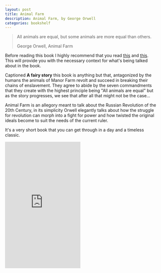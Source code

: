 ```yaml
---
layout: post
title: Animal Farm
description: Animal Farm, by George Orwell
categories: bookshelf 
---
```


> All animals are equal, but some animals are more equal than others.
>
> George Orwell, Animal Farm

Before reading this book I highly recommend that you read [this](https://www.orwellfoundation.com/the-orwell-foundation/orwell/essays-and-other-works/the-freedom-of-the-press/) and [this](https://www.orwellfoundation.com/the-orwell-foundation/orwell/books-by-orwell/animal-farm/preface-to-the-ukrainian-edition-of-animal-farm-by-george-orwell/). This will provide you with the necessary context for what's being talked about in the book.

Captioned **A fairy story** this book is anything but that, antagonized by the humans the animals of Manor Farm revolt and succeed in breaking their chains of enslavement. They agree to abide by the seven commandments that they create with the highest principle being "All animals are equal" but as the story progresses, we see that after all that might not be the case...

Animal Farm is an allegory meant to talk about the Russian Revolution of the 20th Century, in its simplicity Orwell elegantly talks about how the struggle for revolution can morph into a fight for power and how twisted the original ideals become to suit the needs of the current ruler.

It's a very short book that you can get through in a day and a timeless classic.

<iframe type="text/html" width="250" height="418" frameborder="0" allowfullscreen style="max-width:100%" src="https://read.amazon.in/kp/card?asin=B018TVAAG0&preview=newtab&linkCode=kpe&ref_=cm_sw_r_kb_dp_VjWhEbBF7Q4X2&hideShare=true" ></iframe>